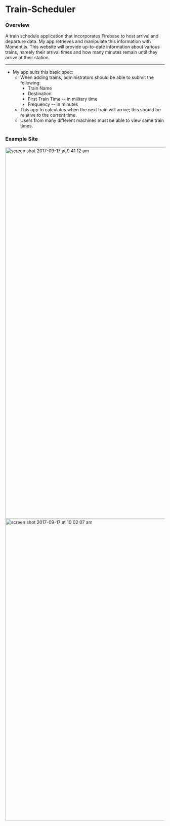 # Train-Scheduler

### Overview
A train schedule application that incorporates Firebase to host arrival and departure data. My app retrieves and manipulate this information with Moment.js. This website will provide up-to-date information about various trains, namely their arrival times and how many minutes remain until they arrive at their station.

- - -

* My app suits this basic spec:
  * When adding trains, administrators should be able to submit the following:
    * Train Name
    * Destination 
    * First Train Time -- in military time
    * Frequency -- in minutes
  * This app to calculates when the next train will arrive; this should be relative to the current time.
  * Users from many different machines must be able to view same train times.

### Example Site

<img width="1175" alt="screen shot 2017-09-17 at 9 41 12 am" src="https://user-images.githubusercontent.com/26241261/30522911-7f221696-9b8c-11e7-86f9-e2caddb9cb5b.png"> 

<img width="955" alt="screen shot 2017-09-17 at 10 02 07 am" src="https://user-images.githubusercontent.com/26241261/30523064-5b7714e6-9b8f-11e7-9507-544017a21a6a.png">




